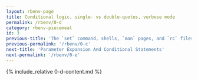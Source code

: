 ```yaml
---
layout: rbenv-page
title: Conditional logic, single- vs double-quotes, verbose mode
permalink: /rbenv/0-d
category: rbenv-piecemeal
id: 3
previous-title: 'The `set` command, shells, `man` pages, and `rc` files'
previous-permalink: '/rbenv/0-c'
next-title: 'Parameter Expansion And Conditional Statements'
next-permalink: '/rbenv/0-e'
---
```


{% include_relative 0-d-content.md %}
